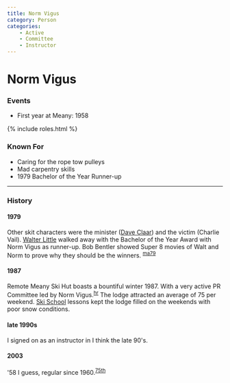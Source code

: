 ```yaml
---
title: Norm Vigus
category: Person
categories:
    - Active
    - Committee
    - Instructor
---
```

# Norm Vigus
### Events
- First year at Meany: 1958

{% include roles.html %}
### Known For
- Caring for the rope tow pulleys
- Mad carpentry skills
- 1979 Bachelor of the Year Runner-up

---
### History
#### 1979

Other skit characters were the minister ([Dave Claar](Dave-Claar)) and the victim (Charlie Vail). [Walter Little](Walter-Little) walked away with the Bachelor of the Year Award with Norm Vigus as runner-up. Bob Bentler showed Super 8 movies of Walt and Norm to prove why they should be the winners. <sup>[ma79][]</sup>

#### 1987

Remote Meany Ski Hut boasts a bountiful winter 1987. With a very active PR Committee led by Norm Vigus.<sup>[hr][]</sup> The lodge attracted an average of 75 per weekend. [Ski School](Ski-School) lessons kept the lodge filled on the weekends with poor snow conditions.

#### late 1990s

I signed on as an instructor in I think the late 90's.

#### 2003

'58 I guess, regular since 1960.<sup>[75th][]</sup>

[75th]: Anniversary#75th
[hr]: History-Reports
[ma79]: Mountaineer-Annual#1979
